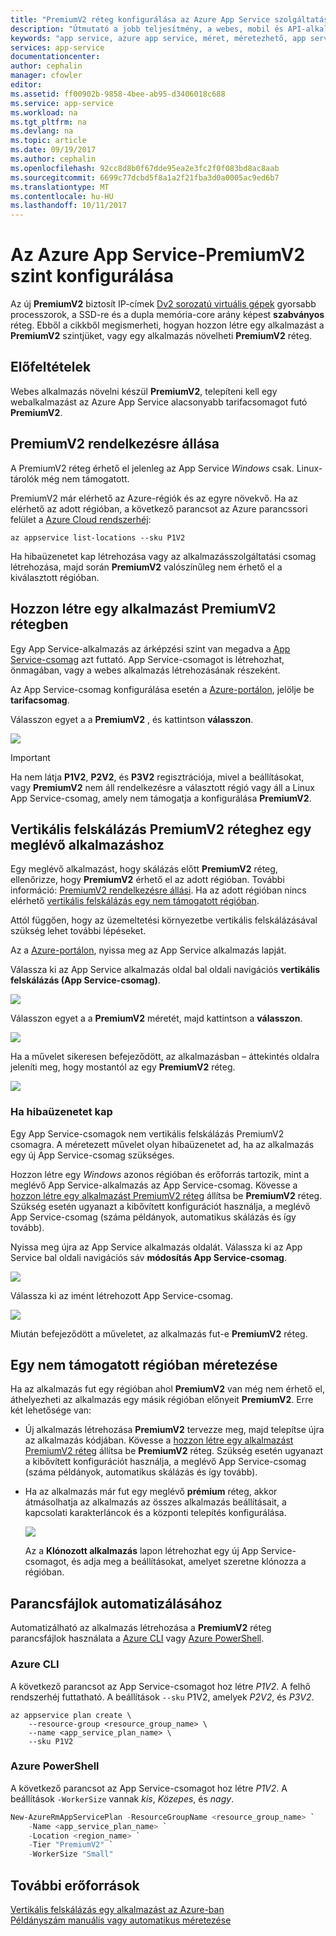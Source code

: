 ```yaml
---
title: "PremiumV2 réteg konfigurálása az Azure App Service szolgáltatásban |} Microsoft Docs"
description: "Útmutató a jobb teljesítmény, a webes, mobil és API-alkalmazás az Azure App Service-ben a használatát, mivel az új PremiumV2 árképzési szint."
keywords: "app service, azure app service, méret, méretezhető, app service-csomag, app service ára"
services: app-service
documentationcenter: 
author: cephalin
manager: cfowler
editor: 
ms.assetid: ff00902b-9858-4bee-ab95-d3406018c688
ms.service: app-service
ms.workload: na
ms.tgt_pltfrm: na
ms.devlang: na
ms.topic: article
ms.date: 09/19/2017
ms.author: cephalin
ms.openlocfilehash: 92cc8d8b0f67dde95ea2e3fc2f0f083bd8ac8aab
ms.sourcegitcommit: 6699c77dcbd5f8a1a2f21fba3d0a0005ac9ed6b7
ms.translationtype: MT
ms.contentlocale: hu-HU
ms.lasthandoff: 10/11/2017
---
```

# <a name="configure-premiumv2-tier-for-azure-app-service"></a>Az Azure App Service-PremiumV2 szint konfigurálása

Az új **PremiumV2** biztosít IP-címek [Dv2 sorozatú virtuális gépek](../virtual-machines/windows/sizes-general.md#dv2-series) gyorsabb processzorok, a SSD-re és a dupla memória-core arány képest **szabványos** réteg. Ebből a cikkből megismerheti, hogyan hozzon létre egy alkalmazást a **PremiumV2** szintjüket, vagy egy alkalmazás növelheti **PremiumV2** réteg.

## <a name="prerequisites"></a>Előfeltételek

Webes alkalmazás növelni készül **PremiumV2**, telepíteni kell egy webalkalmazást az Azure App Service alacsonyabb tarifacsomagot futó **PremiumV2**.

<a name="availability"></a>

## <a name="premiumv2-availability"></a>PremiumV2 rendelkezésre állása

A PremiumV2 réteg érhető el jelenleg az App Service _Windows_ csak. Linux-tárolók még nem támogatott.

PremiumV2 már elérhető az Azure-régiók és az egyre növekvő. Ha az elérhető az adott régióban, a következő parancsot az Azure parancssori felület a [Azure Cloud rendszerhéj](../cloud-shell/overview.md):

```azurecli-interactive
az appservice list-locations --sku P1V2
```

Ha hibaüzenetet kap létrehozása vagy az alkalmazásszolgáltatási csomag létrehozása, majd során **PremiumV2** valószínűleg nem érhető el a kiválasztott régióban.

<a name="create"></a>

## <a name="create-an-app-in-premiumv2-tier"></a>Hozzon létre egy alkalmazást PremiumV2 rétegben

Egy App Service-alkalmazás az árképzési szint van megadva a [App Service-csomag](azure-web-sites-web-hosting-plans-in-depth-overview.md) azt futtató. App Service-csomagot is létrehozhat, önmagában, vagy a webes alkalmazás létrehozásának részeként.

Az App Service-csomag konfigurálása esetén a <a href="https://portal.azure.com" target="_blank">Azure-portálon</a>, jelölje be **tarifacsomag**. 

Válasszon egyet a a **PremiumV2** , és kattintson **válasszon**.

![](media/app-service-configure-premium-tier/pick-premium-tier.png)

> [!IMPORTANT] 
> Ha nem látja **P1V2**, **P2V2**, és **P3V2** regisztrációja, mivel a beállításokat, vagy **PremiumV2** nem áll rendelkezésre a választott régió vagy áll a Linux App Service-csomag, amely nem támogatja a konfigurálása **PremiumV2**.

## <a name="scale-up-an-existing-app-to-premiumv2-tier"></a>Vertikális felskálázás PremiumV2 réteghez egy meglévő alkalmazáshoz

Egy meglévő alkalmazást, hogy skálázás előtt **PremiumV2** réteg, ellenőrizze, hogy **PremiumV2** érhető el az adott régióban. További információ: [PremiumV2 rendelkezésre állási](#availability). Ha az adott régióban nincs elérhető [vertikális felskálázás egy nem támogatott régióban](#unsupported).

Attól függően, hogy az üzemeltetési környezetbe vertikális felskálázásával szükség lehet további lépéseket. 

Az a <a href="https://portal.azure.com" target="_blank">Azure-portálon</a>, nyissa meg az App Service alkalmazás lapját.

Válassza ki az App Service alkalmazás oldal bal oldali navigációs **vertikális felskálázás (App Service-csomag)**.

![](media/app-service-configure-premium-tier/scale-up-tier-portal.png)

Válasszon egyet a a **PremiumV2** méretét, majd kattintson a **válasszon**.

![](media/app-service-configure-premium-tier/scale-up-tier-select.png)

Ha a művelet sikeresen befejeződött, az alkalmazásban – áttekintés oldalra jeleníti meg, hogy mostantól az egy **PremiumV2** réteg.

![](media/app-service-configure-premium-tier/finished.png)

### <a name="if-you-get-an-error"></a>Ha hibaüzenetet kap

Egy App Service-csomagok nem vertikális felskálázás PremiumV2 csomagra. A méretezett művelet olyan hibaüzenetet ad, ha az alkalmazás egy új App Service-csomag szükséges.

Hozzon létre egy _Windows_ azonos régióban és erőforrás tartozik, mint a meglévő App Service-alkalmazás az App Service-csomag. Kövesse a [hozzon létre egy alkalmazást PremiumV2 réteg](#create) állítsa be **PremiumV2** réteg. Szükség esetén ugyanazt a kibővített konfigurációt használja, a meglévő App Service-csomag (száma példányok, automatikus skálázás és így tovább).

Nyissa meg újra az App Service alkalmazás oldalát. Válassza ki az App Service bal oldali navigációs sáv **módosítás App Service-csomag**.

![](media/app-service-configure-premium-tier/change-plan.png)

Válassza ki az imént létrehozott App Service-csomag.

![](media/app-service-configure-premium-tier/select-plan.png)

Miután befejeződött a műveletet, az alkalmazás fut-e **PremiumV2** réteg.

<a name="unsupported"></a>

## <a name="scale-up-from-an-unsupported-region"></a>Egy nem támogatott régióban méretezése

Ha az alkalmazás fut egy régióban ahol **PremiumV2** van még nem érhető el, áthelyezheti az alkalmazás egy másik régióban előnyeit **PremiumV2**. Erre két lehetősége van:

- Új alkalmazás létrehozása **PremiumV2** tervezze meg, majd telepítse újra az alkalmazás kódjában. Kövesse a [hozzon létre egy alkalmazást PremiumV2 réteg](#create) állítsa be **PremiumV2** réteg. Szükség esetén ugyanazt a kibővített konfigurációt használja, a meglévő App Service-csomag (száma példányok, automatikus skálázás és így tovább).
- Ha az alkalmazás már fut egy meglévő **prémium** réteg, akkor átmásolhatja az alkalmazás az összes alkalmazás beállításait, a kapcsolati karakterláncok és a központi telepítés konfigurálása.

    ![](media/app-service-configure-premium-tier/clone-app.png)

    Az a **Klónozott alkalmazás** lapon létrehozhat egy új App Service-csomagot, és adja meg a beállításokat, amelyet szeretne klónozza a régióban.

## <a name="automate-with-scripts"></a>Parancsfájlok automatizálásához

Automatizálható az alkalmazás létrehozása a **PremiumV2** réteg parancsfájlok használata a [Azure CLI](/cli/azure/install-azure-cli) vagy [Azure PowerShell](/powershell/azure/overview).

### <a name="azure-cli"></a>Azure CLI

A következő parancsot az App Service-csomagot hoz létre _P1V2_. A felhő rendszerhéj futtatható. A beállítások `--sku` P1V2, amelyek _P2V2_, és _P3V2_.

```azurecli-interactive
az appservice plan create \
    --resource-group <resource_group_name> \
    --name <app_service_plan_name> \
    --sku P1V2
```

### <a name="azure-powershell"></a>Azure PowerShell

A következő parancsot az App Service-csomagot hoz létre _P1V2_. A beállítások `-WorkerSize` vannak _kis_, _Közepes_, és _nagy_.

```PowerShell
New-AzureRmAppServicePlan -ResourceGroupName <resource_group_name> `
    -Name <app_service_plan_name> `
    -Location <region_name> `
    -Tier "PremiumV2" `
    -WorkerSize "Small"
```
## <a name="more-resources"></a>További erőforrások

[Vertikális felskálázás egy alkalmazást az Azure-ban](web-sites-scale.md)  
[Példányszám manuális vagy automatikus méretezése](../monitoring-and-diagnostics/insights-how-to-scale.md)